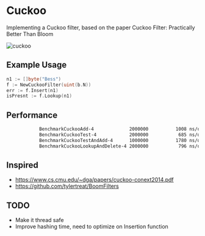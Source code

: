# Cuckoo
Implementing a Cuckoo filter, based on the paper Cuckoo Filter: Practically Better Than Bloom

![cuckoo](https://www.offthegridnews.com/wp-content/uploads/2015/08/rooster-fameimagesDOTcom.jpg)


## Example Usage

```go
n1 := []byte("Bess")
f := NewCuckooFilter(uint(b.N))
err := f.Insert(n1)
isPresnt := f.Lookup(n1)
```



## Performance

```bash
			BenchmarkCuckooAdd-4          	 2000000	      1008 ns/op
			BenchmarkCuckooTest-4         	 2000000	       685 ns/op
			BenchmarkCuckooTestAndAdd-4   	 1000000	      1780 ns/op
			BenchmarkCuckooLookupAndDelete-4 2000000	       796 ns/op
```


## Inspired
- https://www.cs.cmu.edu/~dga/papers/cuckoo-conext2014.pdf
- https://github.com/tylertreat/BoomFilters

## TODO

- Make it thread safe
- Improve hashing time, need to optimize on Insertion function
